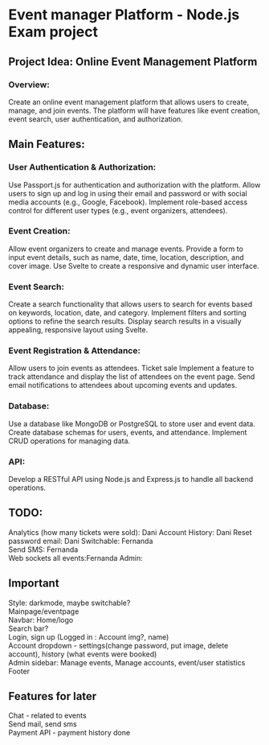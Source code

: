 # Event manager Platform - Node.js Exam project

## Project Idea: Online Event Management Platform
### Overview: 
Create an online event management platform that allows users to create, manage, and join events. The platform will have features like event creation, event search, user authentication, and authorization.
## Main Features:
### User Authentication & Authorization: 
Use Passport.js for authentication and authorization with the platform.
Allow users to sign up and log in using their email and password or with social media accounts (e.g., Google, Facebook).
Implement role-based access control for different user types (e.g., event organizers, attendees).
### Event Creation:
Allow event organizers to create and manage events.
Provide a form to input event details, such as name, date, time, location, description, and cover image.
Use Svelte to create a responsive and dynamic user interface.
### Event Search:
Create a search functionality that allows users to search for events based on keywords, location, date, and category.
Implement filters and sorting options to refine the search results.
Display search results in a visually appealing, responsive layout using Svelte.
### Event Registration & Attendance:
Allow users to join events as attendees.
Ticket sale
Implement a feature to track attendance and display the list of attendees on the event page.
Send email notifications to attendees about upcoming events and updates.
### Database: 
Use a database like MongoDB or PostgreSQL to store user and event data.
Create database schemas for users, events, and attendance.
Implement CRUD operations for managing data.
### API:
Develop a RESTful API using Node.js and Express.js to handle all backend operations.



## TODO:
Analytics (how many tickets were sold): Dani
Account History: Dani
Reset password email: Dani 
Switchable: Fernanda <br>
Send SMS: Fernanda <br>
Web sockets all events:Fernanda
Admin: 

## Important
Style: darkmode, maybe switchable? <br> 
Mainpage/eventpage
<br> 
Navbar: Home/logo <br>  Search bar? <br> 
Login, sign up (Logged in : Account img?, name) <br> 
Account dropdown - settings(change password, put image, delete account), history (what events were booked)<br> 
Admin sidebar: Manage events, Manage accounts, event/user statistics<br>
Footer

## Features for later
Chat - related to events <br> 
Send mail, send sms<br> 
Payment API - payment history done
